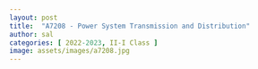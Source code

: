```yaml
---
layout: post
title:  "A7208 - Power System Transmission and Distribution"
author: sal
categories: [ 2022-2023, II-I Class ]
image: assets/images/a7208.jpg
---
```



